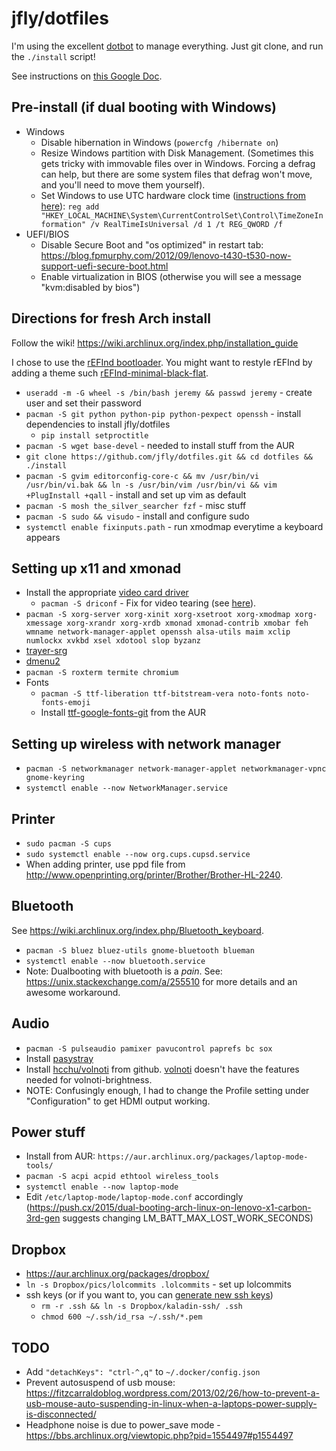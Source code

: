 # jfly/dotfiles

I'm using the excellent [dotbot](https://github.com/anishathalye/dotbot) to
manage everything. Just git clone, and run the `./install` script!

See instructions on [this Google Doc](https://docs.google.com/document/d/1Ji1dfnQxlb9KJGmVin4W6oAqN4-SWokSlXGYumss74M/edit#heading=h.1gvhtuttse8f).

## Pre-install (if dual booting with Windows)
  - Windows
    - Disable hibernation in Windows (`powercfg /hibernate on`)
    - Resize Windows partition with Disk Management. (Sometimes this gets tricky with immovable files over in Windows. Forcing a defrag can help, but there are some system files that defrag won't move, and you'll need to move them yourself).
    - Set Windows to use UTC hardware clock time ([instructions from here](https://wiki.archlinux.org/index.php/time#UTC_in_Windows)): `reg add "HKEY_LOCAL_MACHINE\System\CurrentControlSet\Control\TimeZoneInformation" /v RealTimeIsUniversal /d 1 /t REG_QWORD /f`
  - UEFI/BIOS
    - Disable Secure Boot and "os optimized" in restart tab: https://blog.fpmurphy.com/2012/09/lenovo-t430-t530-now-support-uefi-secure-boot.html
    - Enable virtualization in BIOS (otherwise you will see a message "kvm:disabled by bios")

## Directions for fresh Arch install

Follow the wiki! https://wiki.archlinux.org/index.php/installation_guide

I chose to use the [rEFInd bootloader](https://wiki.archlinux.org/index.php/REFInd). You might want to restyle rEFInd by adding a theme such [rEFInd-minimal-black-flat](https://github.com/dnaf/rEFInd-minimal-black-flat).

- `useradd -m -G wheel -s /bin/bash jeremy && passwd jeremy` - create user and set their password
- `pacman -S git python python-pip python-pexpect openssh` - install dependencies to install jfly/dotfiles
    - `pip install setproctitle`
- `pacman -S wget base-devel` - needed to install stuff from the AUR
- `git clone https://github.com/jfly/dotfiles.git && cd dotfiles && ./install`
- `pacman -S gvim editorconfig-core-c && mv /usr/bin/vi /usr/bin/vi.bak && ln -s /usr/bin/vim /usr/bin/vi && vim +PlugInstall +qall` - install and set up vim as default
- `pacman -S mosh the_silver_searcher fzf` - misc stuff
- `pacman -S sudo && visudo` - install and configure sudo
- `systemctl enable fixinputs.path` - run xmodmap everytime a keyboard appears

## Setting up x11 and xmonad
- Install the appropriate [video card driver](https://wiki.archlinux.org/index.php/xorg#Driver_installation)
  - `pacman -S driconf` - Fix for video tearing (see [here](http://www.apolitech.com/2017/04/20how-to-solve-video-tearing-on-intel.html)).
- `pacman -S xorg-server xorg-xinit xorg-xsetroot xorg-xmodmap xorg-xmessage xorg-xrandr xorg-xrdb xmonad xmonad-contrib xmobar feh wmname network-manager-applet openssh alsa-utils maim xclip numlockx xvkbd xsel xdotool slop byzanz`
- [trayer-srg](https://aur.archlinux.org/packages/trayer-srg-git/)
- [dmenu2](https://aur.archlinux.org/packages/dmenu2/)
- `pacman -S roxterm termite chromium`
- Fonts
  - `pacman -S ttf-liberation ttf-bitstream-vera noto-fonts noto-fonts-emoji`
  - Install [ttf-google-fonts-git](https://aur.archlinux.org/packages/ttf-google-fonts-git/) from the AUR

## Setting up wireless with network manager
- `pacman -S networkmanager network-manager-applet networkmanager-vpnc gnome-keyring`
- `systemctl enable --now NetworkManager.service`

## Printer
- `sudo pacman -S cups`
- `sudo systemctl enable --now org.cups.cupsd.service`
- When adding printer, use ppd file from <http://www.openprinting.org/printer/Brother/Brother-HL-2240>.

## Bluetooth
See <https://wiki.archlinux.org/index.php/Bluetooth_keyboard>.

- `pacman -S bluez bluez-utils gnome-bluetooth blueman`
- `systemctl enable --now bluetooth.service`
- Note: Dualbooting with bluetooth is a *pain*. See: https://unix.stackexchange.com/a/255510 for more details and an awesome workaround.

## Audio
- `pacman -S pulseaudio pamixer pavucontrol paprefs bc sox`
- Install [pasystray](https://aur.archlinux.org/cgit/aur.git/snapshot/pasystray.tar.gz)
- Install [hcchu/volnoti](https://github.com/hcchu/volnoti#new-options-in-this-fork) from github. [volnoti](https://aur.archlinux.org/packages/volnoti) doesn't have the features needed for volnoti-brightness.
- NOTE: Confusingly enough, I had to change the Profile setting under "Configuration" to get HDMI output working.

## Power stuff
- Install from AUR: `https://aur.archlinux.org/packages/laptop-mode-tools/`
- `pacman -S acpi acpid ethtool wireless_tools`
- `systemctl enable --now laptop-mode`
- Edit `/etc/laptop-mode/laptop-mode.conf` accordingly (https://push.cx/2015/dual-booting-arch-linux-on-lenovo-x1-carbon-3rd-gen suggests changing LM_BATT_MAX_LOST_WORK_SECONDS)

## Dropbox
- https://aur.archlinux.org/packages/dropbox/
- `ln -s Dropbox/pics/lolcommits .lolcommits` - set up lolcommits
- ssh keys (or if you want to, you can [generate new ssh keys](https://help.github.com/articles/generating-ssh-keys/))
  - `rm -r .ssh && ln -s Dropbox/kaladin-ssh/ .ssh`
  - `chmod 600 ~/.ssh/id_rsa ~/.ssh/*.pem`

## TODO
- Add `"detachKeys": "ctrl-^,q"` to `~/.docker/config.json`
- Prevent autosuspend of usb mouse: https://fitzcarraldoblog.wordpress.com/2013/02/26/how-to-prevent-a-usb-mouse-auto-suspending-in-linux-when-a-laptops-power-supply-is-disconnected/
- Headphone noise is due to power_save mode - https://bbs.archlinux.org/viewtopic.php?pid=1554497#p1554497
